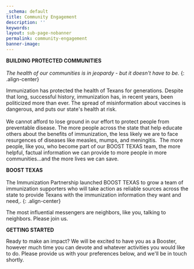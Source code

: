 ```yaml
---
_schema: default
title: Community Engagement
description: ''
keywords:
layout: sub-page-nobanner
permalink: community-engagement
banner-image:
---
```

**BUILDING PROTECTED COMMUNITIES**<br>*​​​<br>The health of our communities is in jeopardy - but it doesn't have to be.*
{: .align-center}

Immunization has protected the health of Texans for generations. Despite that long, successful history, immunization has, in recent years, been politicized more than ever. The spread of misinformation about vaccines is dangerous, and puts our state's health at risk.<br><br>We cannot afford to lose ground in our effort to protect people from preventable disease. The more people across the state that help educate others about the benefits of immunization, the less likely we are to face resurgences of diseases like measles, mumps, and meningitis.&nbsp; The more people, like you, who become part of our BOOST TEXAS team, the more helpful, factual information we can provide to more people in more communities…and the more lives we can save.

**BOOST TEXAS**<br><br>The Immunization Partnership launched BOOST TEXAS to grow a team of immunization supporters who will take action as reliable sources across the state to provide Texans with the immunization information they want and need,.
{: .align-center}

The most influential messengers are neighbors, like you, talking to neighbors. Please join us.

**GETTING STARTED**

Ready to make an impact? We will be excited to have you as a Booster, however much time you can devote and whatever activities you would like to do. Please provide us with your preferences below, and we'll be in touch shortly.&nbsp;&nbsp;

<div class="cms-embed" data-cms-embed="PHNjcmlwdCBzcmM9aHR0cHM6Ly9jZG4udmlydHVvdXNzb2Z0d2FyZS5jb20vdmlydHVvdXMuZW1iZWQubWluLmpzIGRhdGEgLSB2Zm9ybT0iRDhENTJEQzEtREU2MC00RUM5LTg0RjItRkUzNUI1REY3Q0FBIiBkYXRhIC0gb3JnSWQ9IjM4MzIiIGRhdGEgLSBpc0dpdmluZz0iZmFsc2UiIGRhdGEgLSBkZXBlbmRlbmNpZXM9IltdIj48L3NjcmlwdD4="><script src="https:"></script></div>